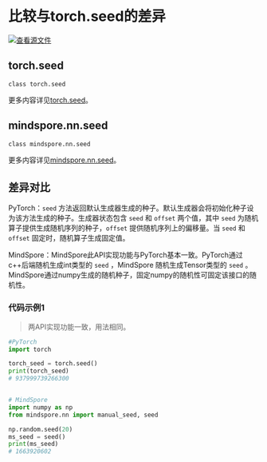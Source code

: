 # 比较与torch.seed的差异

[![查看源文件](https://mindspore-website.obs.cn-north-4.myhuaweicloud.com/website-images/master/resource/_static/logo_source.svg)](https://gitee.com/mindspore/docs/blob/master/docs/mindspore/source_zh_cn/note/api_mapping/pytorch_diff/seed.md)

## torch.seed

```text
class torch.seed
```

更多内容详见[torch.seed](https://pytorch.org/docs/1.8.1/generated/torch.seed.html)。

## mindspore.nn.seed

```text
class mindspore.nn.seed
```

更多内容详见[mindspore.nn.seed](https://www.mindspore.cn/docs/zh-CN/master/api_python/nn/mindspore.nn.seed.html)。

## 差异对比

PyTorch：`seed` 方法返回默认生成器生成的种子。默认生成器会将初始化种子设为该方法生成的种子。生成器状态包含 `seed` 和 `offset` 两个值，其中 `seed` 为随机算子提供生成随机序列的种子，`offset` 提供随机序列上的偏移量。当 `seed` 和 `offset` 固定时，随机算子生成固定值。

MindSpore：MindSpore此API实现功能与PyTorch基本一致。PyTorch通过c++后端随机生成int类型的 `seed` ，MindSpore 随机生成Tensor类型的 `seed` 。MindSpore通过numpy生成的随机种子，固定numpy的随机性可固定该接口的随机性。

### 代码示例1

> 两API实现功能一致，用法相同。

```python
#PyTorch
import torch

torch_seed = torch.seed()
print(torch_seed)
# 937999739266300


# MindSpore
import numpy as np
from mindspore.nn import manual_seed, seed

np.random.seed(20)
ms_seed = seed()
print(ms_seed)
# 1663920602
```
